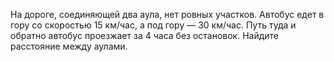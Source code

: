 На дороге, соединяющей два аула, нет ровных участков. Автобус едет в гору со скоростью 15 км/час, а под гору — 30 км/час. Путь туда и обратно автобус проезжает за 4 часа без остановок. Найдите расстояние между аулами.